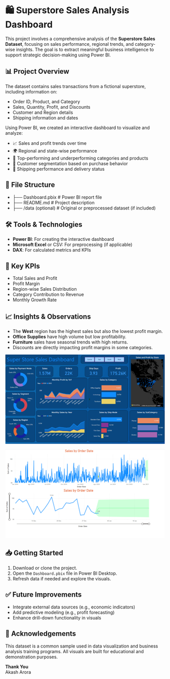 # 🛍️ Superstore Sales Analysis Dashboard

This project involves a comprehensive analysis of the **Superstore Sales Dataset**, focusing on sales performance, regional trends, and category-wise insights. The goal is to extract meaningful business intelligence to support strategic decision-making using Power BI.

## 📊 Project Overview

The dataset contains sales transactions from a fictional superstore, including information on:

- Order ID, Product, and Category
- Sales, Quantity, Profit, and Discounts
- Customer and Region details
- Shipping information and dates

Using Power BI, we created an interactive dashboard to visualize and analyze:

- 📈 Sales and profit trends over time  
- 🌍 Regional and state-wise performance  
- 🛒 Top-performing and underperforming categories and products  
- 🎯 Customer segmentation based on purchase behavior  
- 🚚 Shipping performance and delivery status  

## 📂 File Structure
- ├── Dashboard.pbix # Power BI report file
- ├── README.md # Project description
- ├── /data (optional) # Original or preprocessed dataset (if included)


## 🛠️ Tools & Technologies

- **Power BI**: For creating the interactive dashboard
- **Microsoft Excel** or CSV: For preprocessing (if applicable)
- **DAX**: For calculated metrics and KPIs

## 📌 Key KPIs

- Total Sales and Profit
- Profit Margin
- Region-wise Sales Distribution
- Category Contribution to Revenue
- Monthly Growth Rate

## 📈 Insights & Observations

- The **West** region has the highest sales but also the lowest profit margin.
- **Office Supplies** have high volume but low profitability.
- **Furniture** sales have seasonal trends with high returns.
- Discounts are directly impacting profit margins in some categories.

![Full Dashboard](/images/all.png)

![Forcasting Dashboard](/images/forcasting.png)

## 📥 Getting Started

1. Download or clone the project.
2. Open the `Dashboard.pbix` file in Power BI Desktop.
3. Refresh data if needed and explore the visuals.

## ✅ Future Improvements

- Integrate external data sources (e.g., economic indicators)
- Add predictive modeling (e.g., profit forecasting)
- Enhance drill-down functionality in visuals

## 🙌 Acknowledgements

This dataset is a common sample used in data visualization and business analysis training programs. All visuals are built for educational and demonstration purposes.  
  

**Thank You**  
Akash Arora


